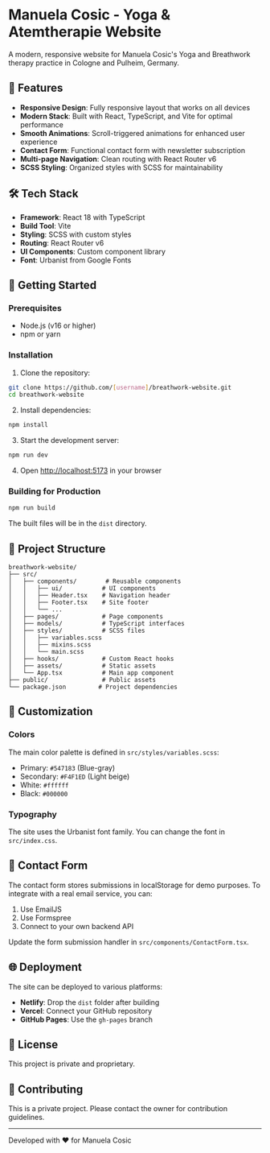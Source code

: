 # Manuela Cosic - Yoga & Atemtherapie Website

A modern, responsive website for Manuela Cosic's Yoga and Breathwork therapy practice in Cologne and Pulheim, Germany.

## 🌟 Features

- **Responsive Design**: Fully responsive layout that works on all devices
- **Modern Stack**: Built with React, TypeScript, and Vite for optimal performance
- **Smooth Animations**: Scroll-triggered animations for enhanced user experience
- **Contact Form**: Functional contact form with newsletter subscription
- **Multi-page Navigation**: Clean routing with React Router v6
- **SCSS Styling**: Organized styles with SCSS for maintainability

## 🛠️ Tech Stack

- **Framework**: React 18 with TypeScript
- **Build Tool**: Vite
- **Styling**: SCSS with custom styles
- **Routing**: React Router v6
- **UI Components**: Custom component library
- **Font**: Urbanist from Google Fonts

## 🚀 Getting Started

### Prerequisites

- Node.js (v16 or higher)
- npm or yarn

### Installation

1. Clone the repository:
```bash
git clone https://github.com/[username]/breathwork-website.git
cd breathwork-website
```

2. Install dependencies:
```bash
npm install
```

3. Start the development server:
```bash
npm run dev
```

4. Open [http://localhost:5173](http://localhost:5173) in your browser

### Building for Production

```bash
npm run build
```

The built files will be in the `dist` directory.

## 📁 Project Structure

```
breathwork-website/
├── src/
│   ├── components/        # Reusable components
│   │   ├── ui/           # UI components
│   │   ├── Header.tsx    # Navigation header
│   │   ├── Footer.tsx    # Site footer
│   │   └── ...
│   ├── pages/            # Page components
│   ├── models/           # TypeScript interfaces
│   ├── styles/           # SCSS files
│   │   ├── variables.scss
│   │   ├── mixins.scss
│   │   └── main.scss
│   ├── hooks/            # Custom React hooks
│   ├── assets/           # Static assets
│   └── App.tsx           # Main app component
├── public/               # Public assets
└── package.json         # Project dependencies
```

## 🎨 Customization

### Colors

The main color palette is defined in `src/styles/variables.scss`:
- Primary: `#547183` (Blue-gray)
- Secondary: `#F4F1ED` (Light beige)
- White: `#ffffff`
- Black: `#000000`

### Typography

The site uses the Urbanist font family. You can change the font in `src/index.css`.

## 📧 Contact Form

The contact form stores submissions in localStorage for demo purposes. To integrate with a real email service, you can:

1. Use EmailJS
2. Use Formspree
3. Connect to your own backend API

Update the form submission handler in `src/components/ContactForm.tsx`.

## 🌐 Deployment

The site can be deployed to various platforms:

- **Netlify**: Drop the `dist` folder after building
- **Vercel**: Connect your GitHub repository
- **GitHub Pages**: Use the `gh-pages` branch

## 📝 License

This project is private and proprietary.

## 🤝 Contributing

This is a private project. Please contact the owner for contribution guidelines.

---

Developed with ❤️ for Manuela Cosic